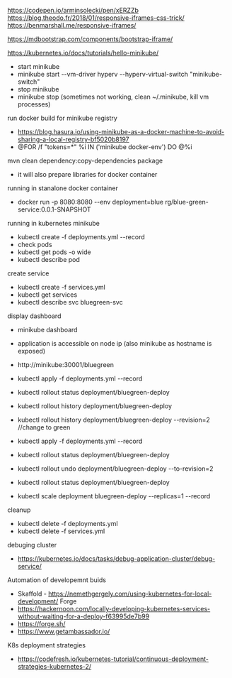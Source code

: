https://codepen.io/arminsolecki/pen/xERZZb
https://blog.theodo.fr/2018/01/responsive-iframes-css-trick/
https://benmarshall.me/responsive-iframes/

https://mdbootstrap.com/components/bootstrap-iframe/

https://kubernetes.io/docs/tutorials/hello-minikube/
- start minikube
- minikube start --vm-driver hyperv --hyperv-virtual-switch "minikube-switch"
- stop minikube
- minikube stop (sometimes not working, clean ~/.minikube, kill vm processes)

run docker build for minikube registry
- https://blog.hasura.io/using-minikube-as-a-docker-machine-to-avoid-sharing-a-local-registry-bf5020b8197
- @FOR /f "tokens=*" %i IN ('minikube docker-env') DO @%i

mvn clean dependency:copy-dependencies package
- it will also prepare libraries for docker container

running in stanalone docker container
- docker run -p 8080:8080 --env deployment=blue rg/blue-green-service:0.0.1-SNAPSHOT

running in kubernetes minikube
- kubectl create -f deployments.yml --record
- check pods
- kubectl get pods -o wide
- kubectl describe pod <pod-name>

create service
- kubectl create -f services.yml
- kubectl get services
- kubectl describe svc bluegreen-svc

display dashboard
- minikube dashboard
- application is accessible on node ip (also minikube as hostname is exposed)
- http://minikube:30001/bluegreen

- kubectl apply -f deployments.yml --record
- kubectl rollout status deployment/bluegreen-deploy
- kubectl rollout history deployment/bluegreen-deploy
- kubectl rollout history deployment/bluegreen-deploy --revision=2
//change to green
- kubectl apply -f deployments.yml --record
- kubectl rollout status deployment/bluegreen-deploy
- kubectl rollout undo deployment/bluegreen-deploy --to-revision=2
- kubectl rollout status deployment/bluegreen-deploy

- kubectl scale deployment bluegreen-deploy --replicas=1 --record

cleanup
- kubectl delete -f deployments.yml
- kubectl delete -f services.yml

debuging cluster
- https://kubernetes.io/docs/tasks/debug-application-cluster/debug-service/


Automation of developemnt buids
- Skaffold - https://nemethgergely.com/using-kubernetes-for-local-development/
Forge
- https://hackernoon.com/locally-developing-kubernetes-services-without-waiting-for-a-deploy-f63995de7b99
- https://forge.sh/
- https://www.getambassador.io/

K8s deployment strategies
- https://codefresh.io/kubernetes-tutorial/continuous-deployment-strategies-kubernetes-2/